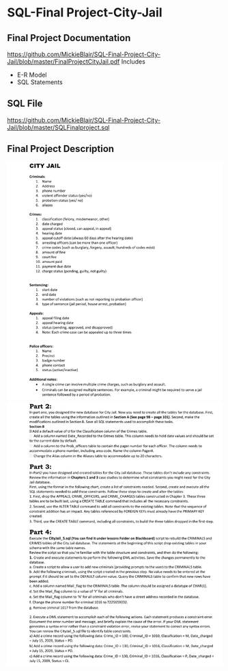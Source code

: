 # SQL-Final Project-City-Jail

## Final Project Documentation
https://github.com/MickieBlair/SQL-Final-Project-City-Jail/blob/master/FinalProjectCityJail.pdf
Includes
* E-R Model
* SQL Statements

## SQL File
https://github.com/MickieBlair/SQL-Final-Project-City-Jail/blob/master/SQLFinalproject.sql


## Final Project Description
![Project Description](Final_Project_Description-1.png)
![Project Description](Final_Project_Description-2.png)



